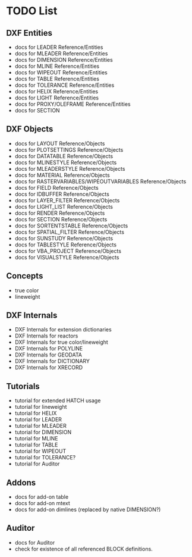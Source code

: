 TODO List
=========

DXF Entities
------------

- docs for LEADER Reference/Entities
- docs for MLEADER Reference/Entities
- docs for DIMENSION Reference/Entities
- docs for MLINE Reference/Entities
- docs for WIPEOUT Reference/Entities
- docs for TABLE Reference/Entities
- docs for TOLERANCE Reference/Entities
- docs for HELIX Reference/Entities
- docs for LIGHT Reference/Entities
- docs for PROXY/OLEFRAME Reference/Entities
- docs for SECTION

DXF Objects
-----------

- docs for LAYOUT Reference/Objects
- docs for PLOTSETTINGS Reference/Objects
- docs for DATATABLE Reference/Objects
- docs for MLINESTYLE Reference/Objects
- docs for MLEADERSTYLE Reference/Objects
- docs for MATERIAL Reference/Objects
- docs for RASTERVARIABLES/WIPEOUTVARIABLES Reference/Objects
- docs for FIELD Reference/Objects
- docs for IDBUFFER Reference/Objects
- docs for LAYER_FILTER Reference/Objects
- docs for LIGHT_LIST Reference/Objects
- docs for RENDER Reference/Objects
- docs for SECTION Reference/Objects
- docs for SORTENTSTABLE Reference/Objects
- docs for SPATIAL_FILTER Reference/Objects
- docs for SUNSTUDY Reference/Objects
- docs for TABLESTYLE Reference/Objects
- docs for VBA_PROJECT Reference/Objects
- docs for VISUALSTYLE Reference/Objects

Concepts
--------

- true color
- lineweight

DXF Internals
-------------

- DXF Internals for extension dictionaries
- DXF Internals for reactors
- DXF Internals for true color/lineweight
- DXF Internals for POLYLINE
- DXF Internals for GEODATA
- DXF Internals for DICTIONARY
- DXF Internals for XRECORD

Tutorials
---------

- tutorial for extended HATCH usage
- tutorial for lineweight
- tutorial for HELIX
- tutorial for LEADER
- tutorial for MLEADER
- tutorial for DIMENSION
- tutorial for MLINE
- tutorial for TABLE
- tutorial for WIPEOUT
- tutorial for TOLERANCE?
- tutorial for Auditor

Addons
------

- docs for add-on table
- docs for add-on mtext
- docs for add-on dimlines (replaced by native DIMENSION?)

Auditor
-------

- docs for Auditor
- check for existence of all referenced BLOCK definitions.
